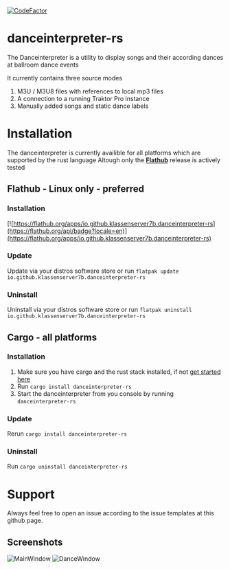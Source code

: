 [![CodeFactor](https://www.codefactor.io/repository/github/klassenserver7b/danceinterpreter-rs/badge)](https://www.codefactor.io/repository/github/klassenserver7b/danceinterpreter-rs)
# danceinterpreter-rs

The Danceinterpreter is a utility to display songs and their according dances at ballroom dance events

It currently contains three source modes
1. M3U / M3U8 files with references to local mp3 files
2. A connection to a running Traktor Pro instance
3. Manually added songs and static dance labels



# Installation

The danceinterpreter is currently availible for all platforms which are supported by the rust language
Altough only the [**Flathub**](https://github.com/klassenserver7b/danceinterpreter-rs/tree/flatpak-packaging?tab=readme-ov-file#flathub---linux-only---preferred) release is actively tested


## Flathub - Linux only - preferred
### Installation
[![https://flathub.org/apps/io.github.klassenserver7b.danceinterpreter-rs](https://flathub.org/api/badge?locale=en)](https://flathub.org/apps/io.github.klassenserver7b.danceinterpreter-rs)

### Update
Update via your distros software store or run `flatpak update io.github.klassenserver7b.danceinterpreter-rs`

### Uninstall
Uninstall via your distros software store or run `flatpak uninstall io.github.klassenserver7b.danceinterpreter-rs`


## Cargo - all platforms
### Installation
1. Make sure you have cargo and the rust stack installed, if not [get started here](https://www.rust-lang.org/learn/get-started)
2. Run `cargo install danceinterpreter-rs`
3. Start the danceinterpreter from you console by running `danceinterpreter-rs`

### Update
Rerun `cargo install danceinterpreter-rs`

### Uninstall
Run `cargo uninstall danceinterpreter-rs`



# Support
Always feel free to open an issue according to the issue templates at this github page.



## Screenshots
![MainWindow](https://github.com/user-attachments/assets/5d378bd7-44f2-418a-bd0b-99e5add67c6d)
![DanceWindow](https://github.com/user-attachments/assets/a9775faa-6701-43b0-8532-3e400a4a0592)
